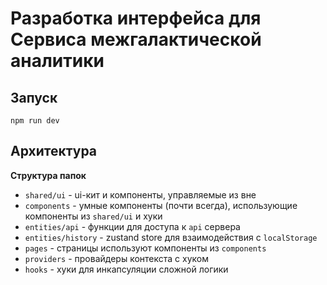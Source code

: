 # Разработка интерфейса для Сервиса межгалактической аналитики

## Запуск
```shell
npm run dev
```

## Архитектура
**Структура папок**
- `shared/ui` - ui-кит и компоненты, управляемые из вне
- `components` - умные компоненты (почти всегда), использующие компоненты из `shared/ui` и хуки
- `entities/api` - функции для доступа к `api` сервера
- `entities/history` - zustand store для взаимодействия с `localStorage`
- `pages` - страницы используют компоненты из `components`
- `providers` - провайдеры контекста с хуком
- `hooks` - хуки для инкапсуляции сложной логики